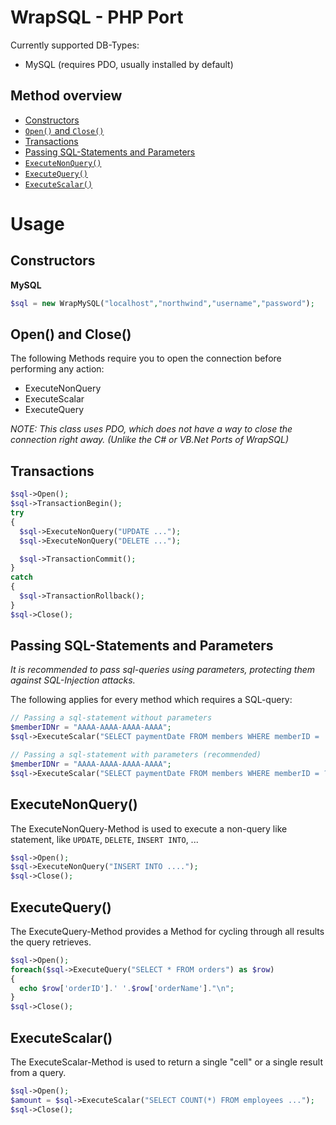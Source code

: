 # WrapSQL - PHP Port

Currently supported DB-Types:
- MySQL (requires PDO, usually installed by default)

## Method overview

- [Constructors](https://github.com/TobiHatti/SQL-Wrapper-Classes/tree/master/Finished/PHP#constructors)
- [`Open()` and `Close()`](https://github.com/TobiHatti/SQL-Wrapper-Classes/tree/master/Finished/PHP#open-and-close)
- [Transactions](https://github.com/TobiHatti/SQL-Wrapper-Classes/tree/master/Finished/PHP#transactions)
- [Passing SQL-Statements and Parameters](https://github.com/TobiHatti/SQL-Wrapper-Classes/tree/master/Finished/PHP#passing-sql-statements-and-parameters)
- [`ExecuteNonQuery()`](https://github.com/TobiHatti/SQL-Wrapper-Classes/tree/master/Finished/PHP#executenonquery)
- [`ExecuteQuery()`](https://github.com/TobiHatti/SQL-Wrapper-Classes/tree/master/Finished/PHP#executequery)
- [`ExecuteScalar()`](https://github.com/TobiHatti/SQL-Wrapper-Classes/tree/master/Finished/PHP#executescalar)


# Usage

## Constructors

__MySQL__
```php
$sql = new WrapMySQL("localhost","northwind","username","password");
```

## Open() and Close()

The following Methods require you to open the connection before performing any action:
- ExecuteNonQuery
- ExecuteScalar
- ExecuteQuery

_NOTE: This class uses PDO, which does not have a way to close the connection right away. (Unlike the C# or VB.Net Ports of WrapSQL)_

## Transactions

```php
$sql->Open();
$sql->TransactionBegin();
try
{
  $sql->ExecuteNonQuery("UPDATE ...");
  $sql->ExecuteNonQuery("DELETE ...");

  $sql->TransactionCommit();
}
catch
{
  $sql->TransactionRollback();
}
$sql->Close();
```

## Passing SQL-Statements and Parameters

_It is recommended to pass sql-queries using parameters, protecting them against SQL-Injection attacks._

The following applies for every method which requires a SQL-query:
```php
// Passing a sql-statement without parameters
$memberIDNr = "AAAA-AAAA-AAAA-AAAA";
$sql->ExecuteScalar("SELECT paymentDate FROM members WHERE memberID = '".$memberIDNr."'");

// Passing a sql-statement with parameters (recommended)
$memberIDNr = "AAAA-AAAA-AAAA-AAAA";
$sql->ExecuteScalar("SELECT paymentDate FROM members WHERE memberID = ?", $memberIDNr);
```

## ExecuteNonQuery()

The ExecuteNonQuery-Method is used to execute a non-query like statement, like `UPDATE`, `DELETE`, `INSERT INTO`, ...

```php
$sql->Open();
$sql->ExecuteNonQuery("INSERT INTO ....");
$sql->Close();
```

## ExecuteQuery()

The ExecuteQuery-Method provides a Method for cycling through all results the query retrieves.

```php
$sql->Open();
foreach($sql->ExecuteQuery("SELECT * FROM orders") as $row)
{
  echo $row['orderID'].' '.$row['orderName']."\n";
}
$sql->Close();
```

## ExecuteScalar()

The ExecuteScalar-Method is used to return a single "cell" or a single result from a query.

```php
$sql->Open();
$amount = $sql->ExecuteScalar("SELECT COUNT(*) FROM employees ...");
$sql->Close();
```


